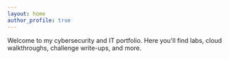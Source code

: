 ```yaml
---
layout: home
author_profile: true
---
```


Welcome to my cybersecurity and IT portfolio. Here you'll find labs, cloud walkthroughs, challenge write-ups, and more.
